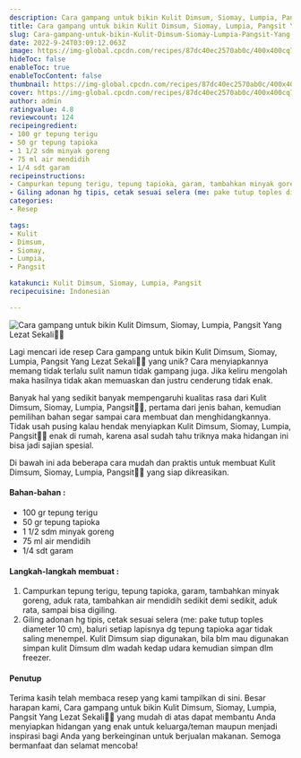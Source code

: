 ```yaml
---
description: Cara gampang untuk bikin Kulit Dimsum, Siomay, Lumpia, Pangsit Yang Lezat Sekali"
title: Cara gampang untuk bikin Kulit Dimsum, Siomay, Lumpia, Pangsit Yang Lezat Sekali
slug: Cara-gampang-untuk-bikin-Kulit-Dimsum-Siomay-Lumpia-Pangsit-Yang-Lezat-Sekali
date: 2022-9-24T03:09:12.063Z
image: https://img-global.cpcdn.com/recipes/87dc40ec2570ab0c/400x400cq70/photo.jpg
hideToc: false
enableToc: true
enableTocContent: false
thumbnail: https://img-global.cpcdn.com/recipes/87dc40ec2570ab0c/400x400cq70/photo.jpg
cover: https://img-global.cpcdn.com/recipes/87dc40ec2570ab0c/400x400cq70/photo.jpg
author: admin
ratingvalue: 4.8
reviewcount: 124
recipeingredient:
- 100 gr tepung terigu
- 50 gr tepung tapioka
- 1 1/2 sdm minyak goreng
- 75 ml air mendidih
- 1/4 sdt garam
recipeinstructions:
- Campurkan tepung terigu, tepung tapioka, garam, tambahkan minyak goreng, aduk rata, tambahkan air mendidih sedikit demi sedikit, aduk rata, sampai bisa digiling.
- Giling adonan hg tipis, cetak sesuai selera (me: pake tutup toples diameter 10 cm), baluri setiap lapisnya dg tepung tapioka agar tidak saling menempel. Kulit Dimsum siap digunakan, bila blm mau digunakan simpan kulit Dimsum dlm wadah kedap udara kemudian simpan dlm freezer.
categories:
- Resep

tags:
- Kulit
- Dimsum,
- Siomay,
- Lumpia,
- Pangsit

katakunci: Kulit Dimsum, Siomay, Lumpia, Pangsit
recipecuisine: Indonesian

---
```


![Cara gampang untuk bikin Kulit Dimsum, Siomay, Lumpia, Pangsit Yang Lezat Sekali👩‍🍳](https://img-global.cpcdn.com/recipes/87dc40ec2570ab0c/400x400cq70/photo.jpg)

Lagi mencari ide resep Cara gampang untuk bikin Kulit Dimsum, Siomay, Lumpia, Pangsit Yang Lezat Sekali👩‍🍳 yang unik? Cara menyiapkannya memang tidak terlalu sulit namun tidak gampang juga. Jika keliru mengolah maka hasilnya tidak akan memuaskan dan justru cenderung tidak enak.

Banyak hal yang sedikit banyak mempengaruhi kualitas rasa dari Kulit Dimsum, Siomay, Lumpia, Pangsit👩‍🍳, pertama dari jenis bahan, kemudian pemilihan bahan segar sampai cara membuat dan menghidangkannya. Tidak usah pusing kalau hendak menyiapkan Kulit Dimsum, Siomay, Lumpia, Pangsit👩‍🍳 enak di rumah, karena asal sudah tahu triknya maka hidangan ini bisa jadi sajian spesial.

Di bawah ini ada beberapa cara mudah dan praktis untuk membuat Kulit Dimsum, Siomay, Lumpia, Pangsit👩‍🍳 yang siap dikreasikan.

<!--inarticleads1-->

#### Bahan-bahan :

- 100 gr tepung terigu
- 50 gr tepung tapioka
- 1 1/2 sdm minyak goreng
- 75 ml air mendidih
- 1/4 sdt garam

<!--inarticleads2-->

#### Langkah-langkah membuat :

1. Campurkan tepung terigu, tepung tapioka, garam, tambahkan minyak goreng, aduk rata, tambahkan air mendidih sedikit demi sedikit, aduk rata, sampai bisa digiling.
1. Giling adonan hg tipis, cetak sesuai selera (me: pake tutup toples diameter 10 cm), baluri setiap lapisnya dg tepung tapioka agar tidak saling menempel. Kulit Dimsum siap digunakan, bila blm mau digunakan simpan kulit Dimsum dlm wadah kedap udara kemudian simpan dlm freezer.

#### Penutup

Terima kasih telah membaca resep yang kami tampilkan di sini. Besar harapan kami, Cara gampang untuk bikin Kulit Dimsum, Siomay, Lumpia, Pangsit Yang Lezat Sekali👩‍🍳 yang mudah di atas dapat membantu Anda menyiapkan hidangan yang enak untuk keluarga/teman maupun menjadi inspirasi bagi Anda yang berkeinginan untuk berjualan makanan. Semoga bermanfaat dan selamat mencoba!